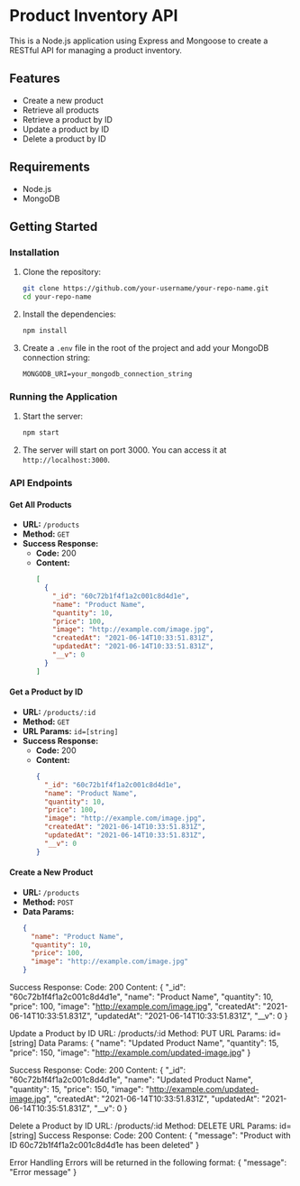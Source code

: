 # Product Inventory API

This is a Node.js application using Express and Mongoose to create a RESTful API for managing a product inventory.

## Features

- Create a new product
- Retrieve all products
- Retrieve a product by ID
- Update a product by ID
- Delete a product by ID

## Requirements

- Node.js
- MongoDB

## Getting Started

### Installation

1. Clone the repository:

   ```bash
   git clone https://github.com/your-username/your-repo-name.git
   cd your-repo-name
   ```

2. Install the dependencies:

   ```bash
   npm install
   ```

3. Create a `.env` file in the root of the project and add your MongoDB connection string:
   ```
   MONGODB_URI=your_mongodb_connection_string
   ```

### Running the Application

1. Start the server:

   ```bash
   npm start
   ```

2. The server will start on port 3000. You can access it at `http://localhost:3000`.

### API Endpoints

#### Get All Products

- **URL:** `/products`
- **Method:** `GET`
- **Success Response:**
  - **Code:** 200
  - **Content:**
    ```json
    [
      {
        "_id": "60c72b1f4f1a2c001c8d4d1e",
        "name": "Product Name",
        "quantity": 10,
        "price": 100,
        "image": "http://example.com/image.jpg",
        "createdAt": "2021-06-14T10:33:51.831Z",
        "updatedAt": "2021-06-14T10:33:51.831Z",
        "__v": 0
      }
    ]
    ```

#### Get a Product by ID

- **URL:** `/products/:id`
- **Method:** `GET`
- **URL Params:** `id=[string]`
- **Success Response:**
  - **Code:** 200
  - **Content:**
    ```json
    {
      "_id": "60c72b1f4f1a2c001c8d4d1e",
      "name": "Product Name",
      "quantity": 10,
      "price": 100,
      "image": "http://example.com/image.jpg",
      "createdAt": "2021-06-14T10:33:51.831Z",
      "updatedAt": "2021-06-14T10:33:51.831Z",
      "__v": 0
    }
    ```

#### Create a New Product

- **URL:** `/products`
- **Method:** `POST`
- **Data Params:**
  ```json
  {
    "name": "Product Name",
    "quantity": 10,
    "price": 100,
    "image": "http://example.com/image.jpg"
  }
  ```

Success Response:
Code: 200
Content:
{
"\_id": "60c72b1f4f1a2c001c8d4d1e",
"name": "Product Name",
"quantity": 10,
"price": 100,
"image": "http://example.com/image.jpg",
"createdAt": "2021-06-14T10:33:51.831Z",
"updatedAt": "2021-06-14T10:33:51.831Z",
"\_\_v": 0
}

Update a Product by ID
URL: /products/:id
Method: PUT
URL Params: id=[string]
Data Params:
{
"name": "Updated Product Name",
"quantity": 15,
"price": 150,
"image": "http://example.com/updated-image.jpg"
}

Success Response:
Code: 200
Content:
{
"\_id": "60c72b1f4f1a2c001c8d4d1e",
"name": "Updated Product Name",
"quantity": 15,
"price": 150,
"image": "http://example.com/updated-image.jpg",
"createdAt": "2021-06-14T10:33:51.831Z",
"updatedAt": "2021-06-14T10:35:51.831Z",
"\_\_v": 0
}

Delete a Product by ID
URL: /products/:id
Method: DELETE
URL Params: id=[string]
Success Response:
Code: 200
Content:
{
"message": "Product with ID 60c72b1f4f1a2c001c8d4d1e has been deleted"
}

Error Handling
Errors will be returned in the following format:
{
"message": "Error message"
}
